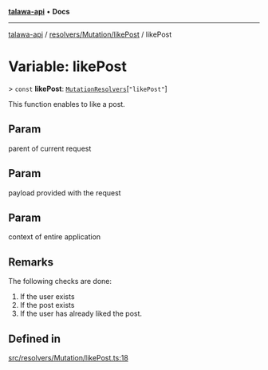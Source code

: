 [**talawa-api**](../../../../README.md) • **Docs**

***

[talawa-api](../../../../modules.md) / [resolvers/Mutation/likePost](../README.md) / likePost

# Variable: likePost

\> `const` **likePost**: [`MutationResolvers`](../../../../types/generatedGraphQLTypes/type-aliases/MutationResolvers.md)\[`"likePost"`\]

This function enables to like a post.

## Param

parent of current request

## Param

payload provided with the request

## Param

context of entire application

## Remarks

The following checks are done:
1. If the user exists
2. If the post exists
3. If the user has already liked the post.

## Defined in

[src/resolvers/Mutation/likePost.ts:18](https://github.com/PalisadoesFoundation/talawa-api/blob/60937520d7a29ccf883a9c6a7c2d186bae92a81b/src/resolvers/Mutation/likePost.ts#L18)

